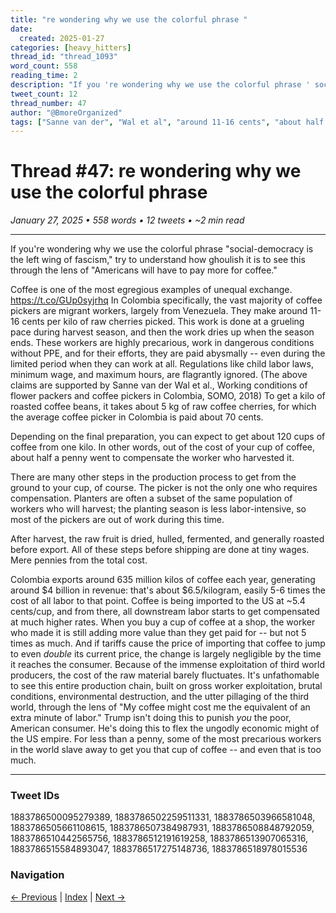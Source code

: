 ```yaml
---
title: "re wondering why we use the colorful phrase "
date:
  created: 2025-01-27
categories: [heavy_hitters]
thread_id: "thread_1093"
word_count: 558
reading_time: 2
description: "If you 're wondering why we use the colorful phrase ' social - democracy is the left wing of fascism , ' try to understand how ghoulish it is to see this..."
tweet_count: 12
thread_number: 47
author: "@BmoreOrganized"
tags: ["Sanne van der", "Wal et al", "around 11-16 cents", "about half a penny", "around $4 billi"]
---
```

# Thread #47: re wondering why we use the colorful phrase 

*January 27, 2025 • 558 words • 12 tweets • ~2 min read*

---

If you're wondering why we use the colorful phrase "social-democracy is the left wing of fascism," try to understand how ghoulish it is to see this through the lens of "Americans will have to pay more for coffee."

Coffee is one of the most egregious examples of unequal exchange. https://t.co/GUp0syjrhq In Colombia specifically, the vast majority of coffee pickers are migrant workers, largely from Venezuela. They make around 11-16 cents per kilo of raw cherries picked. This work is done at a grueling pace during harvest season, and then the work dries up when the season ends. These workers are highly precarious, work in dangerous conditions without PPE, and for their efforts, they are paid abysmally -- even during the limited period when they can work at all. Regulations like child labor laws, minimum wage, and maximum hours, are flagrantly ignored. (The above claims are supported by Sanne van der Wal et al., Working conditions of flower packers and coffee pickers in Colombia, SOMO, 2018) To get a kilo of roasted coffee beans, it takes about 5 kg of raw coffee cherries, for which the average coffee picker in Colombia is paid about 70 cents.

Depending on the final preparation, you can expect to get about 120 cups of coffee from one kilo. In other words, out of the cost of your cup of coffee, about half a penny went to compensate the worker who harvested it.

There are many other steps in the production process to get from the ground to your cup, of course. The picker is not the only one who requires compensation. Planters are often a subset of the same population of workers who will harvest; the planting season is less labor-intensive, so most of the pickers are out of work during this time.

After harvest, the raw fruit is dried, hulled, fermented, and generally roasted before export. All of these steps before shipping are done at tiny wages. Mere pennies from the total cost.

Colombia exports around 635 million kilos of coffee each year, generating around $4 billion in revenue: that's about $6.5/kilogram, easily 5-6 times the cost of all labor to that point. Coffee is being imported to the US at ~5.4 cents/cup, and from there, all downstream labor starts to get compensated at much higher rates. When you buy a cup of coffee at a shop, the worker who made it is still adding more value than they get paid for -- but not 5 times as much. And if tariffs cause the price of importing that coffee to jump to even *double* its current price, the change is largely negligible by the time it reaches the consumer. Because of the immense exploitation of third world producers, the cost of the raw material barely fluctuates. It's unfathomable to see this entire production chain, built on gross worker exploitation, brutal conditions, environmental destruction, and the utter pillaging of the third world, through the lens of "My coffee might cost me the equivalent of an extra minute of labor." Trump isn't doing this to punish *you* the poor, American consumer. He's doing this to flex the ungodly economic might of the US empire. For less than a penny, some of the most precarious workers in the world slave away to get you that cup of coffee -- and even that is too much.

---

### Tweet IDs
1883786500095279389, 1883786502259511331, 1883786503966581048, 1883786505661108615, 1883786507384987931, 1883786508848792059, 1883786510442565756, 1883786512191619258, 1883786513907065316, 1883786515584893047, 1883786517275148736, 1883786518978015536

### Navigation
[← Previous](046-*.md) | [Index](index.md) | [Next →](048-*.md)